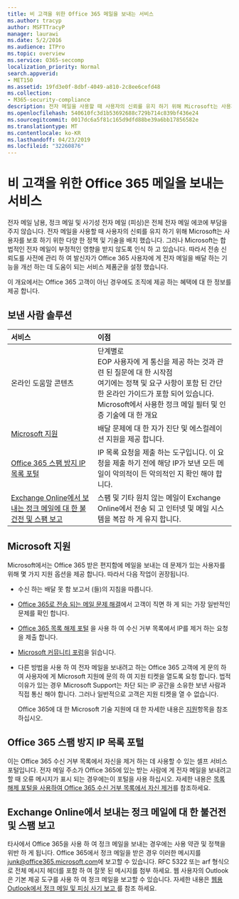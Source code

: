 ```yaml
---
title: 비 고객을 위한 Office 365 메일을 보내는 서비스
ms.author: tracyp
author: MSFTTracyP
manager: laurawi
ms.date: 5/2/2016
ms.audience: ITPro
ms.topic: overview
ms.service: O365-seccomp
localization_priority: Normal
search.appverid:
- MET150
ms.assetid: 19fd3e0f-8dbf-4049-a810-2c8ee6cefd48
ms.collection:
- M365-security-compliance
description: 전자 메일을 사용할 때 사용자의 신뢰를 유지 하기 위해 Microsoft는 사용자를 보호 하기 위한 다양 한 정책 및 기술을 배치 했습니다.
ms.openlocfilehash: 540610fc3d1b53692688c729b714c839bf436e24
ms.sourcegitcommit: 0017dc6a5f81c165d9dfd88be39a6bb17856582e
ms.translationtype: MT
ms.contentlocale: ko-KR
ms.lasthandoff: 04/23/2019
ms.locfileid: "32260876"
---
```

# <a name="services-for-non-customers-sending-mail-to-office-365"></a>비 고객을 위한 Office 365 메일을 보내는 서비스
  
전자 메일 남용, 정크 메일 및 사기성 전자 메일 (피싱)은 전체 전자 메일 에코에 부담을 주지 않습니다. 전자 메일을 사용할 때 사용자의 신뢰를 유지 하기 위해 Microsoft는 사용자를 보호 하기 위한 다양 한 정책 및 기술을 배치 했습니다. 그러나 Microsoft는 합법적인 전자 메일이 부정적인 영향을 받지 않도록 인식 하 고 있습니다. 따라서 전송 신뢰도를 사전에 관리 하 여 발신자가 Office 365 사용자에 게 전자 메일을 배달 하는 기능을 개선 하는 데 도움이 되는 서비스 제품군을 설정 했습니다.
  
이 개요에서는 Office 365 고객이 아닌 경우에도 조직에 제공 하는 혜택에 대 한 정보를 제공 합니다.
  
## <a name="sender-solutions"></a>보낸 사람 솔루션
<a name="sectionSection0"> </a>

|**서비스**|**이점**|
|:-----|:-----|
|온라인 도움말 콘텐츠  <br/> | 단계별로  <br/>  EOP 사용자에 게 통신을 제공 하는 것과 관련 된 질문에 대 한 시작점  <br/>  여기에는 정책 및 요구 사항이 포함 된 간단한 온라인 가이드가 포함 되어 있습니다.  <br/>  Microsoft에서 사용한 정크 메일 필터 및 인증 기술에 대 한 개요  <br/> |
|[Microsoft 지원](services-for-non-customers.md#AboutSupport) <br/> |배달 문제에 대 한 자가 진단 및 에스컬레이션 지원을 제공 합니다.  <br/> |
|[Office 365 스팸 방지 IP 목록 포털](services-for-non-customers.md#DelistPortal) <br/> |IP 목록 요청을 제출 하는 도구입니다. 이 요청을 제출 하기 전에 해당 IP가 보낸 모든 메일이 악의적이 든 악의적인 지 확인 해야 합니다.  <br/> |
|[Exchange Online에서 보내는 정크 메일에 대 한 불건전 및 스팸 보고](services-for-non-customers.md#ReportOurJunk) <br/> |스팸 및 기타 원치 않는 메일이 Exchange Online에서 전송 되 고 인터넷 및 메일 시스템을 복잡 하 게 유지 합니다.  <br/> |
   
## <a name="microsoft-support"></a>Microsoft 지원
<a name="AboutSupport"> </a>

Microsoft에서는 Office 365 받은 편지함에 메일을 보내는 데 문제가 있는 사용자를 위해 몇 가지 지원 옵션을 제공 합니다. 따라서 다음 작업이 권장됩니다.
  
- 수신 하는 배달 못 함 보고서 (들)의 지침을 따릅니다.
    
- [Office 365로 전송 되는 메일 문제 해결](troubleshooting-mail-sent-to-office-365.md)에서 고객이 직면 하 게 되는 가장 일반적인 문제를 확인 합니다.
    
- [Office 365 목록 해제 포털](https://sender.office.com) 을 사용 하 여 수신 거부 목록에서 IP를 제거 하는 요청을 제출 합니다. 
    
- [Microsoft 커뮤니티 포럼](https://community.office365.com/en-us/f/)을 읽습니다.
    
- 다른 방법을 사용 하 여 전자 메일을 보내려고 하는 Office 365 고객에 게 문의 하 여 사용자에 게 Microsoft 지원에 문의 하 여 지원 티켓을 열도록 요청 합니다. 법적 이유가 있는 경우 Microsoft Support는 차단 되는 IP 공간을 소유한 보낸 사람과 직접 통신 해야 합니다. 그러나 일반적으로 고객은 지원 티켓을 열 수 없습니다.
    
     Office 365에 대 한 Microsoft 기술 지원에 대 한 자세한 내용은 [지원](https://technet.microsoft.com/library/office-365-support.aspx)항목을 참조 하십시오.
    
## <a name="office-365-anti-spam-ip-delist-portal"></a>Office 365 스팸 방지 IP 목록 포털
<a name="DelistPortal"> </a>

이는 Office 365 수신 거부 목록에서 자신을 제거 하는 데 사용할 수 있는 셀프 서비스 포털입니다. 전자 메일 주소가 Office 365에 있는 받는 사람에 게 전자 메일을 보내려고 할 때 오류 메시지가 표시 되는 경우에는이 포털을 사용 하십시오. 자세한 내용은 [목록 해제 포털을 사용하여 Office 365 수신 거부 목록에서 자신 제거](use-the-delist-portal-to-remove-yourself-from-the-office-365-blocked-senders-lis.md)를 참조하세요.
  
## <a name="abuse-and-spam-reporting-for-junk-email-originating-from-exchange-online"></a>Exchange Online에서 보내는 정크 메일에 대 한 불건전 및 스팸 보고
<a name="ReportOurJunk"> </a>

타사에서 Office 365을 사용 하 여 정크 메일을 보내는 경우에는 사용 약관 및 정책을 위반 하 게 됩니다. Office 365에서 정크 메일을 받은 경우 이러한 메시지를 [junk@office365.microsoft.com](mailto:junk@office365.microsoft.com)에 보고할 수 있습니다. RFC 5322 또는 arf 형식으로 전체 메시지 헤더를 포함 하 여 잘못 된 메시지를 첨부 하세요. 웹 사용자의 Outlook은 기본 제공 도구를 사용 하 여 정크 메일을 보고할 수 있습니다. 자세한 내용은 [웹용 Outlook에서 정크 메일 및 피싱 사기 보고 ](report-junk-email-and-phishing-scams-in-outlook-on-the-web-eop.md)를 참조 하세요.
  

